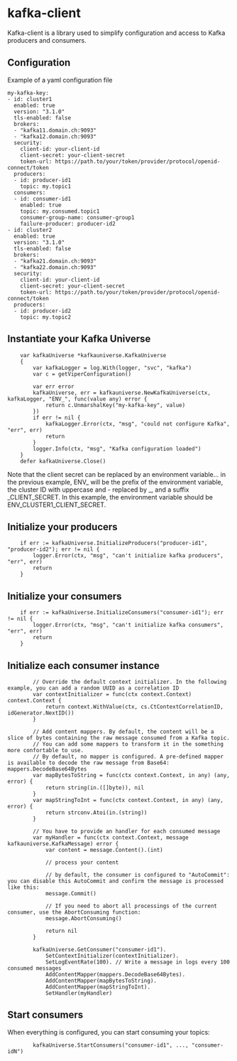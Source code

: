 # kafka-client

Kafka-client is a library used to simplify configuration and access to Kafka producers and consumers.

## Configuration

Example of a yaml configuration file

```
my-kafka-key:
- id: cluster1
  enabled: true
  version: "3.1.0"
  tls-enabled: false
  brokers:
  - "kafka11.domain.ch:9093"
  - "kafka12.domain.ch:9093"
  security:
    client-id: your-client-id
    client-secret: your-client-secret
    token-url: https://path.to/your/token/provider/protocol/openid-connect/token
  producers:
  - id: producer-id1
    topic: my.topic1
  consumers:
  - id: consumer-id1
    enabled: true
    topic: my.consumed.topic1
    consumer-group-name: consumer-group1
    failure-producer: producer-id2
- id: cluster2
  enabled: true
  version: "3.1.0"
  tls-enabled: false
  brokers:
  - "kafka21.domain.ch:9093"
  - "kafka22.domain.ch:9093"
  security:
    client-id: your-client-id
    client-secret: your-client-secret
    token-url: https://path.to/your/token/provider/protocol/openid-connect/token
  producers:
  - id: producer-id2
    topic: my.topic2
```

## Instantiate your Kafka Universe

```
	var kafkaUniverse *kafkauniverse.KafkaUniverse
	{
		var kafkaLogger = log.With(logger, "svc", "kafka")
		var c = getViperConfiguration()

		var err error
		kafkaUniverse, err = kafkauniverse.NewKafkaUniverse(ctx, kafkaLogger, "ENV_", func(value any) error {
			return c.UnmarshalKey("my-kafka-key", value)
		})
		if err != nil {
			kafkaLogger.Error(ctx, "msg", "could not configure Kafka", "err", err)
			return
		}
		logger.Info(ctx, "msg", "Kafka configuration loaded")
	}
	defer kafkaUniverse.Close()
```

Note that the client secret can be replaced by an environment variable... in the previous example, ENV_ will be the prefix of the environment variable, the cluster ID with uppercase and - replaced by _, and a suffix _CLIENT_SECRET. In this example, the environment variable should be ENV_CLUSTER1_CLIENT_SECRET.

## Initialize your producers

```
	if err := kafkaUniverse.InitializeProducers("producer-id1", "producer-id2"); err != nil {
		logger.Error(ctx, "msg", "can't initialize kafka producers", "err", err)
		return
	}
```

## Initialize your consumers

```
	if err := kafkaUniverse.InitializeConsumers("consumer-id1"); err != nil {
		logger.Error(ctx, "msg", "can't initialize kafka consumers", "err", err)
		return
	}
```

## Initialize each consumer instance

```
		// Override the default context initializer. In the following example, you can add a random UUID as a correlation ID
		var contextInitializer = func(ctx context.Context) context.Context {
			return context.WithValue(ctx, cs.CtContextCorrelationID, idGenerator.NextID())
		}

		// Add content mappers. By default, the content will be a slice of bytes containing the raw message consumed from a Kafka topic.
		// You can add some mappers to transform it in the something more confortable to use.
		// By default, no mapper is configured. A pre-defined mapper is available to decode the raw message from Base64: mappers.DecodeBase64Bytes
		var mapBytesToString = func(ctx context.Context, in any) (any, error) {
			return string(in.([]byte)), nil
		}
		var mapStringToInt = func(ctx context.Context, in any) (any, error) {
			return strconv.Atoi(in.(string))
		}

		// You have to provide an handler for each consumed message
		var myHandler = func(ctx context.Context, message kafkauniverse.KafkaMessage) error {
			var content = message.Content().(int)

			// process your content

			// by default, the consumer is configured to "AutoCommit": you can disable this AutoCommit and confirm the message is processed like this:
			message.Commit()

			// If you need to abort all processings of the current consumer, use the AbortConsuming function:
			message.AbortConsuming()

			return nil
		}

		kafkaUniverse.GetConsumer("consumer-id1").
			SetContextInitializer(contextInitializer).
			SetLogEventRate(100). // Write a message in logs every 100 consumed messages
			AddContentMapper(mappers.DecodeBase64Bytes).
			AddContentMapper(mapBytesToString).
			AddContentMapper(mapStringToInt).
			SetHandler(myHandler)
```

## Start consumers
When everything is configured, you can start consuming your topics:

```
		kafkaUniverse.StartConsumers("consumer-id1", ..., "consumer-idN")
```